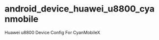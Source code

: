 android_device_huawei_u8800_cyanmobile
======================================

Huawei u8800 Device Config For CyanMobileX